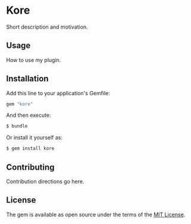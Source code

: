 # Kore
Short description and motivation.

## Usage
How to use my plugin.

## Installation
Add this line to your application's Gemfile:

```ruby
gem "kore"
```

And then execute:
```bash
$ bundle
```

Or install it yourself as:
```bash
$ gem install kore
```

## Contributing
Contribution directions go here.

## License
The gem is available as open source under the terms of the [MIT License](https://opensource.org/licenses/MIT).
